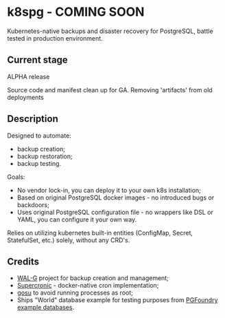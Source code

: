# k8spg - COMING SOON

Kubernetes-native backups and disaster recovery for PostgreSQL, battle tested
in production environment.

## Current stage

ALPHA release

Source code and manifest clean up for GA. Removing 'artifacts' from old
deployments

## Description

Designed to automate:

- backup creation;
- backup restoration;
- backup testing.

Goals:

- No vendor lock-in, you can deploy it to your own k8s installation;
- Based on original PostgreSQL docker images - no introduced bugs or backdoors;
- Uses original PostgreSQL configuration file - no wrappers like DSL or YAML,
you can configure it your own way.

Relies on utilizing kubernetes built-in entities (ConfigMap, Secret,
StatefulSet, etc.) solely, without any CRD's.

## Credits

* [WAL-G](https://github.com/wal-g/wal-g) project for backup creation and
management;
* [Supercronic](https://github.com/aptible/supercronic) - docker-native cron
implementation;
* [gosu](https://github.com/tianon/gosu) to avoid running processes as root;
* Ships "World" database example for testing purposes from [PGFoundry
example databases](http://pgfoundry.org/projects/dbsamples/).
